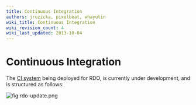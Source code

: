 ```yaml
---
title: Continuous Integration
authors: jruzicka, pixelbeat, whayutin
wiki_title: Continuous Integration
wiki_revision_count: 4
wiki_last_updated: 2013-10-04
---
```


# Continuous Integration

The [CI system](https://prod-rdojenkins.rhcloud.com/) being deployed for RDO, is currently under development, and is structured as follows:

![](rdo-update.png "fig:rdo-update.png")
